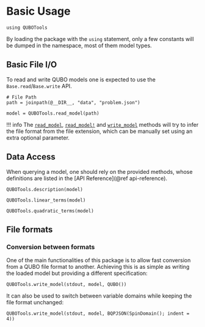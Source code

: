 # Basic Usage

```@example manual
using QUBOTools
```

By loading the package with the `using` statement, only a few constants will be dumped in the namespace, most of them model types.

## Basic File I/O
To read and write QUBO models one is expected to use the `Base.read`/`Base.write` API.

```@example manual
# File Path
path = joinpath(@__DIR__, "data", "problem.json")

model = QUBOTools.read_model(path)
```

!!! info
    The [`read_model`](@ref), [`read_model!`](@ref) and [`write_model`](@ref) methods will try to infer the file format from the file extension, which can be manually set using an extra optional parameter. 

## Data Access
When querying a model, one should rely on the provided methods, whose definitions are listed in the [API Reference](@ref api-reference).

```@example manual
QUBOTools.description(model)
```

```@example manual
QUBOTools.linear_terms(model)
```

```@example manual
QUBOTools.quadratic_terms(model)
```

## File formats

### Conversion between formats
One of the main functionalities of this package is to allow fast conversion from a QUBO file format to another.
Achieving this is as simple as writing the loaded model but providing a different specification:

```@example manual
QUBOTools.write_model(stdout, model, QUBO())
```

It can also be used to switch between variable domains while keeping the file format unchanged:

```@example manual
QUBOTools.write_model(stdout, model, BQPJSON(SpinDomain(); indent = 4))
```
